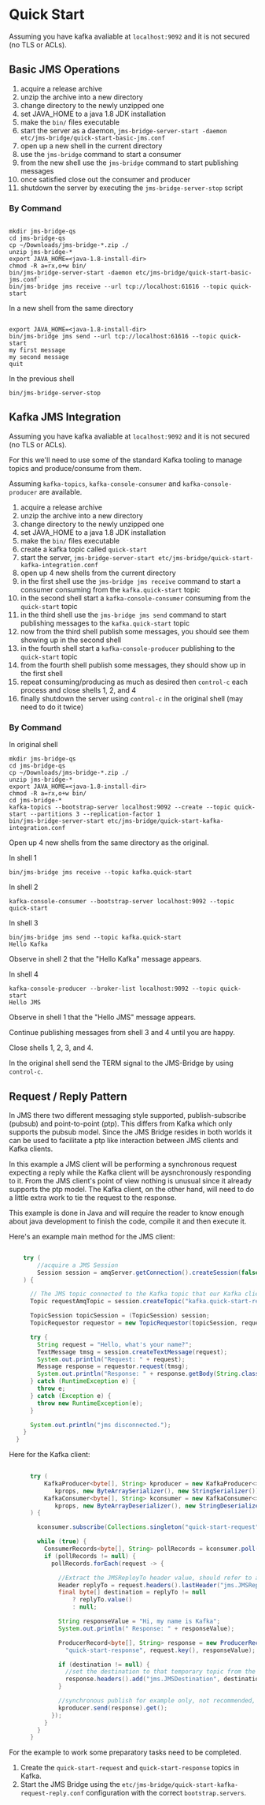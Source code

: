 # Quick Start

Assuming you have kafka avaliable at `localhost:9092` and it is not secured (no TLS or ACLs).

## Basic JMS Operations

1. acquire a release archive
1. unzip the archive into a new directory
1. change directory to the newly unzipped one
1. set JAVA_HOME to a java 1.8 JDK installation
1. make the `bin/` files executable
1. start the server as a daemon, `jms-bridge-server-start -daemon etc/jms-bridge/quick-start-basic-jms.conf`
1. open up a new shell in the current directory
1. use the `jms-bridge` command to start a consumer
1. from the new shell use the `jms-bridge` command to start publishing messages
1. once satisfied close out the consumer and producer
1. shutdown the server by executing the `jms-bridge-server-stop` script


### By Command

```shell

mkdir jms-bridge-qs
cd jms-bridge-qs
cp ~/Downloads/jms-bridge-*.zip ./
unzip jms-bridge-*
export JAVA_HOME=<java-1.8-install-dir>
chmod -R a=rx,o+w bin/
bin/jms-bridge-server-start -daemon etc/jms-bridge/quick-start-basic-jms.conf`
bin/jms-bridge jms receive --url tcp://localhost:61616 --topic quick-start
```

In a new shell from the same directory
```shell

export JAVA_HOME=<java-1.8-install-dir>
bin/jms-bridge jms send --url tcp://localhost:61616 --topic quick-start
my first message
my second message
quit
```

In the previous shell
```shell
bin/jms-bridge-server-stop
```

## Kafka JMS Integration

Assuming you have kafka avaliable at `localhost:9092` and it is not secured (no TLS or ACLs).

For this we'll need to use some of the standard Kafka tooling to manage topics and
produce/consume from them.

Assuming `kafka-topics`, `kafka-console-consumer` and `kafka-console-producer` are available.


1. acquire a release archive
1. unzip the archive into a new directory
1. change directory to the newly unzipped one
1. set JAVA_HOME to a java 1.8 JDK installation
1. make the `bin/` files executable
1. create a kafka topic called `quick-start`
1. start the server, `jms-bridge-server-start etc/jms-bridge/quick-start-kafka-integration.conf`
1. open up 4 new shells from the current directory
1. in the first shell use the `jms-bridge jms receive` command to start a consumer consuming from the `kafka.quick-start` topic
1. in the second shell start a `kafka-console-consumer` consuming from the `quick-start` topic
1. in the third shell use the `jms-bridge jms send` command to start publishing messages to the `kafka.quick-start` topic
1. now from the third shell publish some messages, you should see them showing up in the second shell
1. in the fourth shell start a `kafka-console-producer` publishing to the `quick-start` topic
1. from the fourth shell publish some messages, they should show up in the first shell
1. repeat consuming/producing as much as desired then `control-c` each process and close shells 1, 2, and 4
1. finally shutdown the server using `control-c` in the original shell (may need to do it twice)


### By Command

In original shell
```shell script
mkdir jms-bridge-qs
cd jms-bridge-qs
cp ~/Downloads/jms-bridge-*.zip ./
unzip jms-bridge-*
export JAVA_HOME=<java-1.8-install-dir>
chmod -R a=rx,o+w bin/
cd jms-bridge-*
kafka-topics --bootstrap-server localhost:9092 --create --topic quick-start --partitions 3 --replication-factor 1
bin/jms-bridge-server-start etc/jms-bridge/quick-start-kafka-integration.conf
```

Open up 4 new shells from the same directory as the original.

In shell 1
```shell script
bin/jms-bridge jms receive --topic kafka.quick-start
```

In shell 2
```shell script
kafka-console-consumer --bootstrap-server localhost:9092 --topic quick-start
```

In shell 3
```shell script
bin/jms-bridge jms send --topic kafka.quick-start
Hello Kafka
```

Observe in shell 2 that the "Hello Kafka" message appears.

In shell 4
```shell script
kafka-console-producer --broker-list localhost:9092 --topic quick-start
Hello JMS
```

Observe in shell 1 that the "Hello JMS" message appears.

Continue publishing messages from shell 3 and 4 until you are happy.

Close shells 1, 2, 3, and 4.

In the original shell send the TERM signal to the JMS-Bridge by using `control-c`.


## Request / Reply Pattern

In JMS there two different messaging style supported, publish-subscribe (pubsub) and point-to-point (ptp).
This differs from Kafka which only supports the pubsub model.
Since the JMS Bridge resides in both worlds it can be used to facilitate a ptp like interaction between JMS clients and Kafka clients.

In this example a JMS client will be performing a synchronous request expecting a reply while the Kafka client will be aysnchronously responding to it.
From the JMS client's point of view nothing is unusual since it already supports the ptp model.
The Kafka client, on the other hand, will need to do a little extra work to tie the request to the response.

This example is done in Java and will require the reader to know enough about java development to finish the code, compile it and then execute it.

Here's an example main method for the JMS client:
```java

    try (
        //acquire a JMS Session
        Session session = amqServer.getConnection().createSession(false, Session.AUTO_ACKNOWLEDGE)
    ) {

      // The JMS topic connected to the Kafka topic that our Kafka client will be responding from
      Topic requestAmqTopic = session.createTopic("kafka.quick-start-request");

      TopicSession topicSession = (TopicSession) session;
      TopicRequestor requestor = new TopicRequestor(topicSession, requestAmqTopic);

      try {
        String request = "Hello, what's your name?";
        TextMessage tmsg = session.createTextMessage(request);
        System.out.println("Request: " + request);
        Message response = requestor.request(tmsg);
        System.out.println("Response: " + response.getBody(String.class));
      } catch (RuntimeException e) {
        throw e;
      } catch (Exception e) {
        throw new RuntimeException(e);
      }

      System.out.println("jms disconnected.");
    } 
  }
```

Here for the Kafka client:
```java
      
      try (
          KafkaProducer<byte[], String> kproducer = new KafkaProducer<>(
             kprops, new ByteArraySerializer(), new StringSerializer());
          KafkaConsumer<byte[], String> kconsumer = new KafkaConsumer<>(
             kprops, new ByteArrayDeserializer(), new StringDeserializer());
      ) {

        kconsumer.subscribe(Collections.singleton("quick-start-request"));

        while (true) {
          ConsumerRecords<byte[], String> pollRecords = kconsumer.poll(Duration.ofMillis(100L));
          if (pollRecords != null) {
            pollRecords.forEach(request -> {

              //Extract the JMSReployTo header value, should refer to a temporary topic
              Header replyTo = request.headers().lastHeader("jms.JMSReplyTo");
              final byte[] destination = replyTo != null
                  ? replyTo.value()
                  : null;

              String responseValue = "Hi, my name is Kafka";
              System.out.println(" Response: " + responseValue);

              ProducerRecord<byte[], String> response = new ProducerRecord(
                "quick-start-response", request.key(), responseValue);

              if (destination != null) {
                //set the destination to that temporary topic from the request header
                response.headers().add("jms.JMSDestination", destination);
              }

              //synchronous publish for example only, not recommended, use async version with callback instead
              kproducer.send(response).get();
            });
          }
        }
      }
```

For the example to work some preparatory tasks need to be completed.

1. Create the `quick-start-request` and `quick-start-response` topics in Kafka.
2. Start the JMS Bridge using the `etc/jms-bridge/quick-start-kafka-request-reply.conf` configuration with the correct `bootstrap.servers`.



